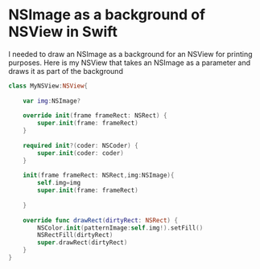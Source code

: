 # NSImage as a background of NSView in Swift

I needed to draw an NSImage as a background for an NSView for printing purposes. Here is my NSView that takes an NSImage as a parameter and draws it as part of the background

```swift
class MyNSView:NSView{
    
    var img:NSImage?
    
    override init(frame frameRect: NSRect) {
        super.init(frame: frameRect)
    }
    
    required init?(coder: NSCoder) {
        super.init(coder: coder)
    }
    
    init(frame frameRect: NSRect,img:NSImage){
        self.img=img
        super.init(frame: frameRect)
        
    }
    
    override func drawRect(dirtyRect: NSRect) {
        NSColor.init(patternImage:self.img!).setFill()
        NSRectFill(dirtyRect)
        super.drawRect(dirtyRect)
    }
}
```

